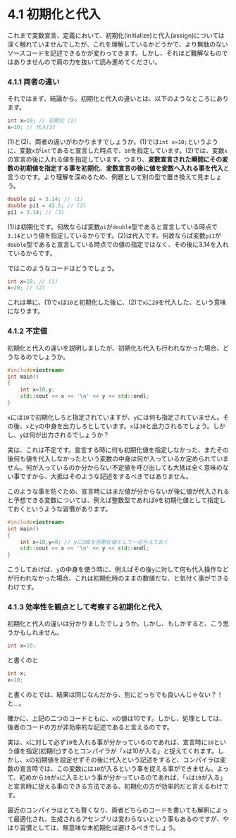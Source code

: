 # 4.1 初期化と代入

これまで変数宣言、定義において、初期化(initialize)と代入(assign)については深く触れていませんでしたが、これを理解しているかどうかで、より無駄のないソースコードを記述できるかが変わってきます。しかし、それほど難解なものではありませんので肩の力を抜いて読み進めてください。

### 4.1.1 両者の違い
それではまず、結論から。初期化と代入の違いとは、以下のようなところにあります。

```cpp
int x=10; // 初期化 (1)
x=10; // 代入(2)
```
(1)と(2)、両者の違いがわかりますでしょうか。(1)では`int x=10;`というように、変数`x`が`int`であると宣言した時点で、`10`を指定しています。(2)では、変数`x`の宣言の後に入れる値を指定しています。つまり、**変数宣言された瞬間にその変数の初期値を指定する事を初期化**、**変数宣言の後に値を変数へ入れる事を代入**と言うのです。より理解を深めるため、例題として別の型で置き換えて見ましょう。

```cpp
double pi = 3.14; // (1)
double pi1 = 42.5; // (2)
pi1 = 3.14; // (3)
```
(1)は初期化です。何故ならば変数`pi`が`double`型であると宣言している時点で`3.14`という値を指定しているからです。(2)は代入です。何故ならば変数`pi1`が`double`型であると宣言している時点での値の指定ではなく、その後に3.14を入れているからです。

ではこのようなコードはどうでしょう。

```cpp
int x=10; // (1)
x=20; // (2)
```
これは単に、(1)で`x`は`10`と初期化した後に、(2)で`x`に`20`を代入した、という意味になります。

### 4.1.2 不定値
初期化と代入の違いを説明しましたが、初期化も代入も行われなかった場合、どうなるのでしょうか。

```cpp
#include<iostream>
int main()
{
    int x=10,y;
    std::cout << x << '\n' << y << std::endl;
}
```
`x`には`10`で初期化しろと指定されていますが、`y`には何も指定されていません。その後、`x`と`y`の中身を出力しろとしています。`x`は`10`と出力されるでしょう。しかし、`y`は何が出力されるでしょうか？

実は、これは不定です。宣言する時に何も初期化値を指定しなかった、またその後何も値を代入しなかったという変数の中身は何が入っているか定められていません。何が入っているのか分からない不定値を呼び出しても大抵は全く意味のない事ですから、大抵はそのような記述をするべきではありません。

このような事を防ぐため、宣言時にはまだ値が分からないが後に値が代入されると予想できる変数については、例えば整数型であれば`0`を初期化値として指定しておくというような習慣があります。

```cpp
#include<iostream>
int main()
{
    int x=10,y=0; // yには0を初期化値として一応与えておく
    std::cout << x << '\n' << y << std::endl;
}
```
こうしておけば、`y`の中身を使う時に、例えばその後`y`に対して何も代入操作などが行われなかった場合、これは初期化時のままの数値だな、と気付く事ができるわけです。

### 4.1.3 効率性を観点として考察する初期化と代入
初期化と代入の違いは分かりましたでしょうか。しかし、もしかすると、こう思うかもしれません。

```cpp
int x=10;
```
と書くのと

```cpp
int x;
x=10;
```
と書くのとでは、結果は同じなんだから、別にどっちでも良いんじゃない？！と...。

確かに、上記の二つのコードともに、<code>x</code>の値は10です。しかし、処理としては、後者のコードの方が非効率的な記述であると言えるのです。

実は、`x`に対して必ず`10`を入れる事が分かっているのであれば、宣言時に`10`という値を指定(初期化)するとコンパイラが「`x`は10が入る」と捉えてくれます。しかし、`x`の初期値を設定せずその後に代入という記述をすると、コンパイラは変数の宣言時では、この変数には`10`が入るという事を捉える事ができません。よって、初めから`10`が`x`に入るという事が分かっているのであれば、「`x`は`10`が入る」と宣言時に捉える事のできる方法である、初期化の方が効率的だと言えるわけです。

最近のコンパイラはとても賢くなり、両者どちらのコードを書いても解釈によって最適化され、生成されるアセンブリは変わらないという事もあるのですが、やはり習慣としては、無意味な未初期化は避けるべきでしょう。